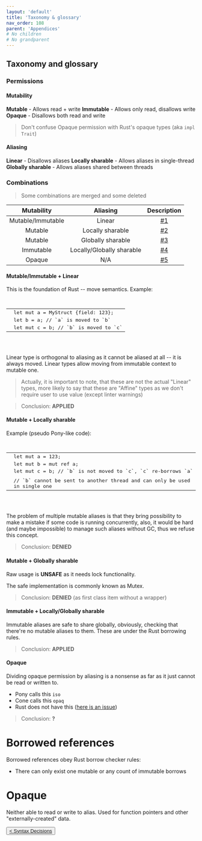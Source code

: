 ```yaml
---
layout: 'default'
title: 'Taxonomy & glossary'
nav_order: 108
parent: 'Appendices'
# No children
# No grandparent
---
```


## Taxonomy and glossary

### Permissions

#### Mutability
**Mutable** - Allows read + write
**Immutable** - Allows only read, disallows write
**Opaque** - Disallows both read and write

> Don't confuse Opaque permission with Rust's opaque types (aka `impl Trait`)

#### Aliasing

**Linear** - Disallows aliases
**Locally sharable** - Allows aliases in single-thread
**Globally sharable** - Allows aliases shared between threads


### Combinations

> Some combinations are merged and some deleted

| Mutability | Aliasing | Description |
|:----------:|:--------:|:-----------:|
| Mutable/Immutable | Linear | [#1](#mut-imm-lin) |
| Mutable | Locally sharable | [#2](#mut-loc) |
| Mutable | Globally sharable | [#3](#mut-glob) |
| Immutable | Locally/Globally sharable | [#4](#mut-loc-glob) |
| Opaque | N/A | [#5](#opaque) |

#### <a name="mut-imm-lin"></a> Mutable/Immutable + Linear

This is the foundation of Rust -- move semantics.
Example:
<pre class="code-fence highlight-jc hljs">
            <table class="code-table"><tr><td class="line-num-col"><div class="line-num" data-line-num="1"></div></td><td class="line-col"><div class="line-content"><span class="hljs-keyword">let</span> <span class="hljs-keyword">mut </span><span class="hljs-variable">a</span> = MyStruct {field: <span class="hljs-number">123</span>};</div></td></tr><tr><td class="line-num-col"><div class="line-num" data-line-num="2"></div></td><td class="line-col"><div class="line-content"><span class="hljs-keyword">let</span> <span class="hljs-variable">b</span> = a; <span class="hljs-comment">// `a` is moved to `b`</span></div></td></tr><tr><td class="line-num-col"><div class="line-num" data-line-num="3"></div></td><td class="line-col"><div class="line-content"><span class="hljs-keyword">let</span> <span class="hljs-keyword">mut </span><span class="hljs-variable">c</span> = b; <span class="hljs-comment">// `b` is moved to `c`</span></div></td></tr></table>
        </pre>

Linear type is orthogonal to aliasing as it cannot be aliased at all -- it is always moved.
Linear types allow moving from immutable context to mutable one.

> Actually, it is important to note, that these are not the actual "Linear" types, more likely to say that these are "Affine" types as we don't require user to use value (except linter warnings)

> Conclusion: **APPLIED**

#### <a name="mut-loc"></a> Mutable + Locally sharable

Example (pseudo Pony-like code):
<pre class="code-fence highlight-jc hljs">
            <table class="code-table"><tr><td class="line-num-col"><div class="line-num" data-line-num="1"></div></td><td class="line-col"><div class="line-content"><span class="hljs-keyword">let</span> <span class="hljs-keyword">mut </span><span class="hljs-variable">a</span> = <span class="hljs-number">123</span>;</div></td></tr><tr><td class="line-num-col"><div class="line-num" data-line-num="2"></div></td><td class="line-col"><div class="line-content"><span class="hljs-keyword">let</span> <span class="hljs-keyword">mut </span><span class="hljs-variable">b</span> = <span class="hljs-keyword">mut</span> <span class="hljs-keyword">ref</span> a;</div></td></tr><tr><td class="line-num-col"><div class="line-num" data-line-num="3"></div></td><td class="line-col"><div class="line-content"><span class="hljs-keyword">let</span> <span class="hljs-keyword">mut </span><span class="hljs-variable">c</span> = b; <span class="hljs-comment">// `b` is not moved to `c`, `c` re-borrows `a`</span></div></td></tr><tr><td class="line-num-col"><div class="line-num" data-line-num="4"></div></td><td class="line-col"><div class="line-content"></div></td></tr><tr><td class="line-num-col"><div class="line-num" data-line-num="5"></div></td><td class="line-col"><div class="line-content"><span class="hljs-comment">// `b` cannot be sent to another thread and can only be used in single one</span></div></td></tr></table>
        </pre>

The problem of multiple mutable aliases is that they bring possibility to make a mistake if some code is running concurrently, also, it would be hard (and maybe impossible) to manage such aliases without GC, thus we refuse this concept.

> Conclusion: **DENIED**

#### <a name="mut-glob"></a> Mutable + Globally sharable

Raw usage is **UNSAFE** as it needs lock functionality.

The safe implementation is commonly known as Mutex.

> Conclusion: **DENIED** (as first class item without a wrapper)

#### <a name="imm-loc-glob"></a> Immutable + Locally/Globally sharable

Immutable aliases are safe to share globally, obviously, checking that there're no mutable aliases to them.
These are under the Rust borrowing rules.

> Conclusion: **APPLIED**

#### <a name="opaque"></a> Opaque

Dividing opaque permission by aliasing is a nonsense as far as it just cannot be read or written to.

- Pony calls this `iso`
- Cone calls this `opaq`
- Rust does not have this ([here is an issue](https://github.com/rust-lang/rfcs/blob/master/text/1861-extern-types.md))

> Conclusion: **?**

# Borrowed references

Borrowed references obey Rust borrow checker rules:
- There can only exist one mutable or any count of immutable borrows



# Opaque

Neither able to read or write to alias. Used for function pointers and other "externally-created" data.
<div class="nav-btn-block">
    <button class="nav-btn left">
    <a class="link" href="/Jacy-Dev-Book/appendices/syntax-decisions">< Syntax Decisions</a>
</button>

    
</div>
